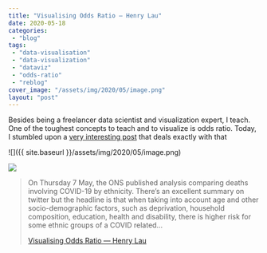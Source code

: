 ```yaml
---
title: "Visualising Odds Ratio — Henry Lau"
date: 2020-05-18
categories: 
 - "blog"
tags: 
 - "data-visualisation"
 - "data-visualization"
 - "dataviz"
 - "odds-ratio"
 - "reblog"
cover_image: "/assets/img/2020/05/image.png"
layout: "post"
---
```


Besides being a freelancer data scientist and visualization expert, I teach. One of the toughest concepts to teach and to visualize is odds ratio. Today, I stumbled upon a [very interesting post](https://www.henrylau.co.uk/2020/05/10/visualising-odds-ratios/) that deals exactly with that

![]({{ site.baseurl }}/assets/img/2020/05/image.png)

![](https://i2.wp.com/raw.githubusercontent.com/henryjameslau/henryjameslau.github.io/master/_media/annotation.png?quality=80&ssl=1&strip=info&w=1600)

> On Thursday 7 May, the ONS published analysis comparing deaths involving COVID-19 by ethnicity. There’s an excellent summary on twitter but the headline is that when taking into account age and other socio-demographic factors, such as deprivation, household composition, education, health and disability, there is higher risk for some ethnic groups of a COVID related…
> 
> [Visualising Odds Ratio — Henry Lau](http://www.henrylau.co.uk/2020/05/10/visualising-odds-ratios/)
